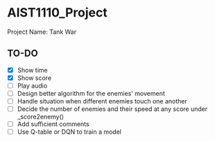 # AIST1110_Project
Project Name: Tank War

## TO-DO
- [x] Show time
- [x] Show score
- [ ] Play audio
- [ ] Design better algorithm for the enemies' movement
- [ ] Handle situation when different enemies touch one another
- [ ] Decide the number of enemies and their speed at any score under _score2enemy()
- [ ] Add sufficient comments
- [ ] Use Q-table or DQN to train a model
